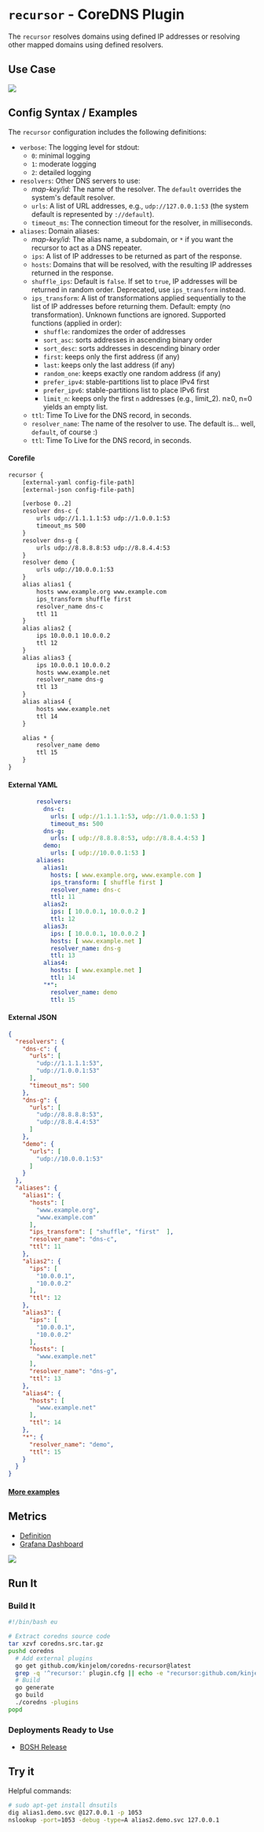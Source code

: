 # `recursor` - CoreDNS Plugin

The `recursor` resolves domains using defined IP addresses or resolving other mapped domains using defined resolvers.

## Use Case

![](docs/flow.png)

## Config Syntax / Examples

The `recursor` configuration includes the following definitions:

- `verbose`: The logging level for stdout:
    - `0`: minimal logging
    - `1`: moderate logging
    - `2`: detailed logging
- `resolvers`: Other DNS servers to use:
    - *map-key/id*: The name of the resolver. The `default` overrides the system's default resolver.
    - `urls`: A list of URL addresses, e.g., `udp://127.0.0.1:53` (the system default is represented by `://default`).
    - `timeout_ms`: The connection timeout for the resolver, in milliseconds.
- `aliases`: Domain aliases:
    - *map-key/id*: The alias name, a subdomain, or `*` if you want the recursor to act as a DNS repeater.
    - `ips`: A list of IP addresses to be returned as part of the response.
    - `hosts`: Domains that will be resolved, with the resulting IP addresses returned in the response.
    - `shuffle_ips`: Default is `false`. If set to `true`, IP addresses will be returned in random order. Deprecated,
      use `ips_transform` instead.
    - `ips_transform`: A list of transformations applied sequentially to the list of IP addresses before returning them.
    Default: empty (no transformation). Unknown functions are ignored. Supported functions (applied in order):
      - `shuffle`: randomizes the order of addresses
      - `sort_asc`: sorts addresses in ascending binary order
      - `sort_desc`: sorts addresses in descending binary order
      - `first`: keeps only the first address (if any)
      - `last`: keeps only the last address (if any)
      - `random_one`: keeps exactly one random address (if any)
      - `prefer_ipv4`: stable-partitions list to place IPv4 first
      - `prefer_ipv6`: stable-partitions list to place IPv6 first
      - `limit_n`: keeps only the first `n` addresses (e.g., limit_2). n≥0, n=0 yields an empty list.
    - `ttl`: Time To Live for the DNS record, in seconds.
    - `resolver_name`: The name of the resolver to use. The default is... well, `default`, of course :)
    - `ttl`: Time To Live for the DNS record, in seconds.

#### Corefile

```txt
recursor {   
    [external-yaml config-file-path]
    [external-json config-file-path]

    [verbose 0..2]
    resolver dns-c {
        urls udp://1.1.1.1:53 udp://1.0.0.1:53
        timeout_ms 500
    }
    resolver dns-g {
        urls udp://8.8.8.8:53 udp://8.8.4.4:53
    }  
    resolver demo {
        urls udp://10.0.0.1:53
    }  
    alias alias1 {
        hosts www.example.org www.example.com
        ips_transform shuffle first
        resolver_name dns-c
        ttl 11
    }
    alias alias2 {
        ips 10.0.0.1 10.0.0.2
        ttl 12
    }
    alias alias3 {
        ips 10.0.0.1 10.0.0.2
        hosts www.example.net
        resolver_name dns-g
        ttl 13
    }
    alias alias4 {
        hosts www.example.net
        ttl 14
    }  

    alias * {
        resolver_name demo
        ttl 15
    }  
}
```

#### External YAML

```yaml
        resolvers:
          dns-c:
            urls: [ udp://1.1.1.1:53, udp://1.0.0.1:53 ]
            timeout_ms: 500
          dns-g:
            urls: [ udp://8.8.8.8:53, udp://8.8.4.4:53 ]
          demo:
            urls: [ udp://10.0.0.1:53 ]
        aliases:
          alias1:
            hosts: [ www.example.org, www.example.com ]
            ips_transform: [ shuffle first ]
            resolver_name: dns-c
            ttl: 11
          alias2:
            ips: [ 10.0.0.1, 10.0.0.2 ]
            ttl: 12
          alias3:
            ips: [ 10.0.0.1, 10.0.0.2 ]
            hosts: [ www.example.net ]
            resolver_name: dns-g
            ttl: 13
          alias4:
            hosts: [ www.example.net ]
            ttl: 14
          "*":
            resolver_name: demo
            ttl: 15
```

#### External JSON

```json
{
  "resolvers": {
    "dns-c": {
      "urls": [
        "udp://1.1.1.1:53",
        "udp://1.0.0.1:53"
      ],
      "timeout_ms": 500
    },
    "dns-g": {
      "urls": [
        "udp://8.8.8.8:53",
        "udp://8.8.4.4:53"
      ]
    },
    "demo": {
      "urls": [
        "udp://10.0.0.1:53"
      ]
    }
  },
  "aliases": {
    "alias1": {
      "hosts": [
        "www.example.org",
        "www.example.com"
      ],
      "ips_transform": [ "shuffle", "first"  ],
      "resolver_name": "dns-c",
      "ttl": 11
    },
    "alias2": {
      "ips": [
        "10.0.0.1",
        "10.0.0.2"
      ],
      "ttl": 12
    },
    "alias3": {
      "ips": [
        "10.0.0.1",
        "10.0.0.2"
      ],
      "hosts": [
        "www.example.net"
      ],
      "resolver_name": "dns-g",
      "ttl": 13
    },
    "alias4": {
      "hosts": [
        "www.example.net"
      ],
      "ttl": 14
    },
    "*": {
      "resolver_name": "demo",
      "ttl": 15
    }
  }
}
```

#### [More examples](examples)

## Metrics

- [Definition](metrics.go)
- [Grafana Dashboard](docs/dashboard.json)

![](docs/dashboard.png)

## Run It

### Build It

```bash
#!/bin/bash eu

# Extract coredns source code
tar xzvf coredns.src.tar.gz
pushd coredns
  # Add external plugins
  go get github.com/kinjelom/coredns-recursor@latest
  grep -q '^recursor:' plugin.cfg || echo -e "recursor:github.com/kinjelom/coredns-recursor" >> plugin.cfg
  # Build
  go generate
  go build
  ./coredns -plugins
popd
```

### Deployments Ready to Use

- [BOSH Release](https://github.com/kinjelom/coredns-boshrelease)

## Try it

Helpful commands:

```bash
# sudo apt-get install dnsutils
dig alias1.demo.svc @127.0.0.1 -p 1053
nslookup -port=1053 -debug -type=A alias2.demo.svc 127.0.0.1
```

